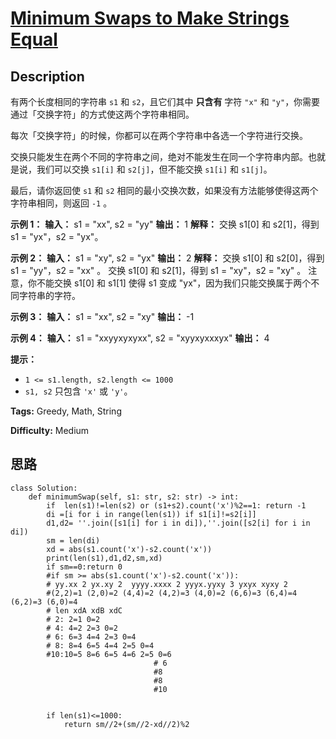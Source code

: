 # [Minimum Swaps to Make Strings Equal][title]

## Description

有两个长度相同的字符串 `s1` 和 `s2`，且它们其中  **只含有**  字符 `"x"` 和
`"y"`，你需要通过「交换字符」的方式使这两个字符串相同。

每次「交换字符」的时候，你都可以在两个字符串中各选一个字符进行交换。

交换只能发生在两个不同的字符串之间，绝对不能发生在同一个字符串内部。也就是说，我们可以交换 `s1[i]` 和 `s2[j]`，但不能交换 `s1[i]`
和 `s1[j]`。

最后，请你返回使 `s1` 和 `s2` 相同的最小交换次数，如果没有方法能够使得这两个字符串相同，则返回 `-1` 。



**示例 1：**
            **输入：** s1 = "xx", s2 = "yy"    **输出：** 1    **解释：** 交换 s1[0] 和 s2[1]，得到 s1 = "yx"，s2 = "yx"。

**示例 2：**
            **输入：** s1 = "xy", s2 = "yx"    **输出：** 2    **解释：** 交换 s1[0] 和 s2[0]，得到 s1 = "yy"，s2 = "xx" 。    交换 s1[0] 和 s2[1]，得到 s1 = "xy"，s2 = "xy" 。    注意，你不能交换 s1[0] 和 s1[1] 使得 s1 变成 "yx"，因为我们只能交换属于两个不同字符串的字符。

**示例 3：**
            **输入：** s1 = "xx", s2 = "xy"    **输出：** -1    

**示例 4：**
            **输入：** s1 = "xxyyxyxyxx", s2 = "xyyxyxxxyx"    **输出：** 4    



**提示：**

  * `1 <= s1.length, s2.length <= 1000`
  * `s1, s2` 只包含 `'x'` 或 `'y'`。


**Tags:** Greedy, Math, String

**Difficulty:** Medium

## 思路

``` python3
class Solution:
    def minimumSwap(self, s1: str, s2: str) -> int:
        if  len(s1)!=len(s2) or (s1+s2).count('x')%2==1: return -1 
        di =[i for i in range(len(s1)) if s1[i]!=s2[i]]
        d1,d2= ''.join([s1[i] for i in di]),''.join([s2[i] for i in di])
        sm = len(di)
        xd = abs(s1.count('x')-s2.count('x'))
        print(len(s1),d1,d2,sm,xd)
        if sm==0:return 0
        #if sm >= abs(s1.count('x')-s2.count('x')):
        # yy.xx 2 yx.xy 2  yyyy.xxxx 2 yyyx.yyxy 3 yxyx xyxy 2
        #(2,2)=1 (2,0)=2 (4,4)=2 (4,2)=3 (4,0)=2 (6,6)=3 (6,4)=4 (6,2)=3 (6,0)=4
        # len xdA xdB xdC 
        # 2: 2=1 0=2  
        # 4: 4=2 2=3 0=2
        # 6: 6=3 4=4 2=3 0=4
        # 8: 8=4 6=5 4=4 2=5 0=4
        #10:10=5 8=6 6=5 4=6 2=5 0=6
                                # 6
                                #8
                                #8
                                #10


        if len(s1)<=1000:
            return sm//2+(sm//2-xd//2)%2
```

[title]: https://leetcode-cn.com/problems/minimum-swaps-to-make-strings-equal
